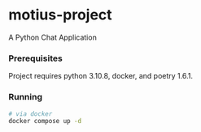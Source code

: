 # motius-project
A Python Chat Application

### Prerequisites
Project requires python 3.10.8, docker, and poetry 1.6.1.

### Running

```bash
# via docker
docker compose up -d
```
